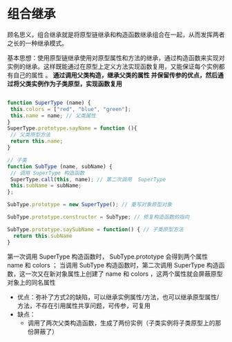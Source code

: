 # 组合继承

顾名思义，组合继承就是将原型链继承和构造函数继承组合在一起，从而发挥两者之长的一种继承模式。

基本思想：使用原型链继承使用对原型属性和方法的继承，通过构造函数来实现对实例的继承。这样既能通过在原型上定义方法实现函数复用，又能保证每个实例都有自己的属性 。
**通过调用父类构造，继承父类的属性 并保留传参的优点，然后通过将父类实例作为子类原型，实现函数复用** 

```js

function SuperType (name) {
 this.colors = ["red", "blue", "green"];
 this.name = name; // ⽗类属性
}
SuperType.prototype.sayName = function (){  
 // ⽗类原型⽅法
 return this.name;
}

// ⼦类
function SubType (name, subName) {
 // 调⽤ SuperType 构造函数
 SuperType.call(this, name); // 第⼆次调⽤  SuperType
 this.subName = subName;
};

SubType.prototype = new SuperType(); // 重写对象原型对象

SubType.prototype.constructor = SubType; // 修复构造函数的指向

SubType.prototype.saySubName = function() { // 子类原型方法
  return this.subName
}
```
第⼀次调⽤ SuperType 构造函数时， SubType.prototype 会得到两个属性 name 和 colors ；
当调⽤ SubType 构造函数时，第⼆次调⽤ SuperType 构造函数，这⼀次⼜在新对象属性上创建了 name 和 colors ，这两个属性就会屏蔽原型对象上的同名属性

- 优点：弥补了⽅式2的缺陷，可以继承实例属性/⽅法，也可以继承原型属性/⽅法，不存在引⽤属性共享问题，可传参，可复⽤
- 缺点：
  - 调⽤了两次⽗类构造函数，⽣成了两份实例（⼦类实例将⼦类原型上的那份屏蔽了）
